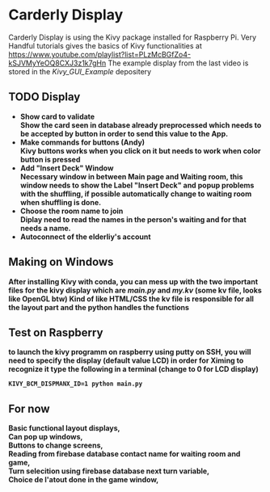 # Carderly Display

Carderly Display is using the Kivy package installed for Raspberry Pi. Very Handful tutorials gives the basics of Kivy functionalities at https://www.youtube.com/playlist?list=PLzMcBGfZo4-kSJVMyYeOQ8CXJ3z1k7gHn 
The example display from the last video is stored in the *Kivy_GUI_Example* depositery

## TODO Display
* <b> Show card to validate <b/></br>
Show the card seen in database already preprocessed which needs to be accepted by button in order to send this value to the App.
* <b> Make commands for buttons <b/> (Andy)</br>
Kivy buttons works when you click on it but needs to work when color button is pressed
* <b> Add "Insert Deck" Window <b/> </br>
Necessary window in between Main page and Waiting room, this window needs to show the Label "Insert Deck" and popup problems with the shuffling, if possible automatically change to waiting room when shuffling is done.
* <b> Choose the room name to join <b/> </br>
Diplay need to read the names in the person's waiting and for that needs a name.
* <b> Autoconnect of the elderliy's account <b/> </br>

## Making on Windows
  After installing Kivy with conda, you can mess up with the two important files for the kivy display which are *main.py* and *my.kv* (some kv file, looks like OpenGL btw)
Kind of like HTML/CSS the kv file is responsible for all the layout part and the python handles the functions
## Test on Raspberry
  to launch the kivy programm on raspberry using putty on SSH, you will need to specify the display (default value LCD) in order for Ximing to recognize it type the following in a terminal (change to 0 for LCD display)
```
KIVY_BCM_DISPMANX_ID=1 python main.py
```
## For now
Basic functional layout displays, <br/>
Can pop up windows, <br/>
Buttons to change screens, <br/>
Reading from firebase database contact name for waiting room and game, <br/>
Turn selecition using firebase database next turn variable, <br/>
Choice de l'atout done in the game window, <br/>

